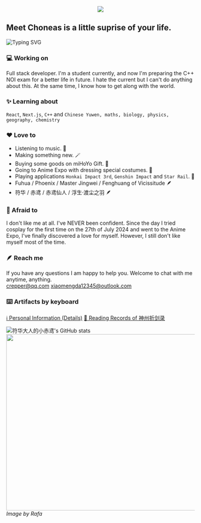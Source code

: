 <div align="center">
    <img src="https://komarev.com/ghpvc/?username=choneas&&style=flat-square" align="center" />
</div>

## Meet Choneas is a little suprise of your life.

![Typing SVG](https://readme-typing-svg.demolab.com/?lines=Maybe+you+will+never+meet+me+again&duration=3000&repeat=false&color=ffffff&size=18)

### 💻 Working on
Full stack developer. I'm a student currently, and now I'm preparing the C++ NOI exam for a better life in future. I hate the current but I can't do anything about this. At the same time, I know how to get along with the world.
### ✨ Learning about
`React`, `Next.js`, `C++` and `Chinese Yuwen, maths, biology, physics, geography, chemistry`
### ❤️ Love to
- Listening to music. 🎵
- Making something new. 🪄
- Buying some goods on miHoYo Gift. 🛒
- Going to Anime Expo with dressing special costumes. 🥋
- Playing applications `Honkai Impact 3rd`, `Genshin Impact` and `Star Rail`. 📖
- Fuhua / Phoenix / Master Jingwei / Fenghuang of Vicissitude 🪶
- 符华 / 赤鸢 / 赤鸢仙人 / 浮生·渡尘之羽 🪶
### 🥺 Afraid to
I don't like me at all. I've NEVER been confident. Since the day I tried cosplay for the first time on the 27th of July 2024 and went to the Anime Expo, I've finally discovered a love for myself. However, I still don't like myself most of the time.
### 🪶 Reach me
If you have any questions I am happy to help you. Welcome to chat with me anytime, anything. <br />
[crepper@qq.com](mailto://crepper@qq.com) [xiaomengda12345@outlook.com](mailto://xiaomengda12345@outlook.com)
### ⌨️ Artifacts by keyboard
[ℹ️ Personal Information (Details)](https://choneas.notion.site/I-am-Aether-Choneas-71cf59770358433a97a16dcdd7670a9b?pvs=4)
[📖 Reading Records of 神州折剑录](https://choneas.notion.site/e1fd457a85da47de89101950f62091fc?pvs=4)

![符华大人的小赤鸢's GitHub stats](https://github-readme-stats.vercel.app/api?username=Choneas&bg_color=30,dfd4c1,ff8883&title_color=fff&text_color=fff&hide_rank=true&hide_title=true&show_icons=true)
<img src="https://img.picui.cn/free/2024/08/20/66c38ee373907.jpg" align="left" height="472.50" width="840" />

*Image by Rafa*

<!--
**Choneas/Choneas** is a ✨ _special_ ✨ repository because its `README.md` (this file) appears on your GitHub profile.

Here are some ideas to get you started:

- 🔭 I’m currently working on ...
- 🌱 I’m currently learning ...
- 👯 I’m looking to collaborate on ...
- 🤔 I’m looking for help with ...
- 💬 Ask me about ...
- 📫 How to reach me: ...
- 😄 Pronouns: ...
- ⚡ Fun fact: ...
-->

